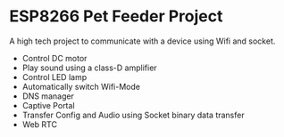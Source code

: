 # ESP8266 Pet Feeder Project
A high tech project to communicate with a device using Wifi and socket.

* Control DC motor
* Play sound using a class-D amplifier
* Control LED lamp
* Automatically switch Wifi-Mode
* DNS manager
* Captive Portal
* Transfer Config and Audio using Socket binary data transfer
* Web RTC